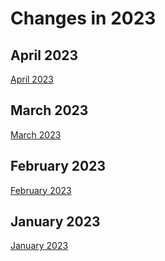 # Changes in 2023

## April 2023

[April 2023](./april-2023.md ':include')

## March 2023

[March 2023](march-2023.md ':include')

## February 2023

[February 2023](february-2023.md ':include')

## January 2023

[January 2023](january-2023.md ':include')
